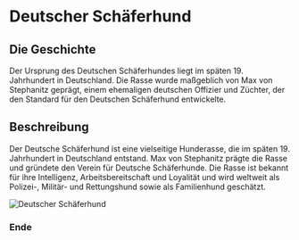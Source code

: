 # Deutscher Schäferhund

## Die Geschichte

Der Ursprung des Deutschen Schäferhundes liegt im späten 19. Jahrhundert in Deutschland. Die Rasse wurde maßgeblich von Max von Stephanitz geprägt, einem ehemaligen deutschen Offizier und Züchter, der den Standard für den Deutschen Schäferhund entwickelte.


## Beschreibung


Der Deutsche Schäferhund ist eine vielseitige Hunderasse, die im späten 19. Jahrhundert in Deutschland entstand. Max von Stephanitz prägte die Rasse und gründete den Verein für Deutsche Schäferhunde. Die Rasse ist bekannt für ihre Intelligenz, Arbeitsbereitschaft und Loyalität und wird weltweit als Polizei-, Militär- und Rettungshund sowie als Familienhund geschätzt.

![Deutscher Schäferhund](Schäferhund.jpg)

### Ende
